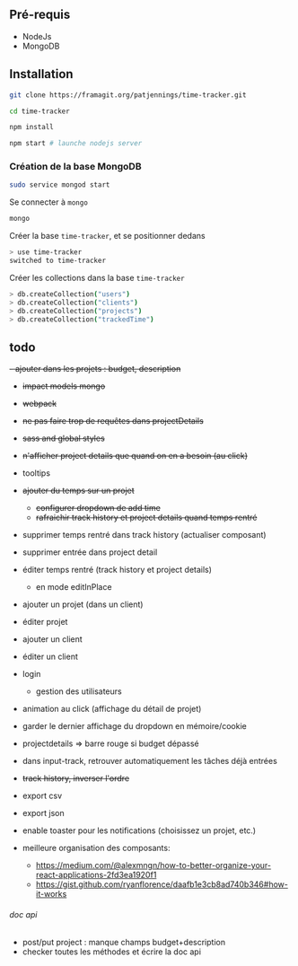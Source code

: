 ## Pré-requis ##

- NodeJs
- MongoDB

## Installation ##

``` bash
git clone https://framagit.org/patjennings/time-tracker.git
```

``` bash
cd time-tracker
```

``` bash
npm install
```

``` bash
npm start # launche nodejs server
```

### Création de la base MongoDB ###

``` bash
sudo service mongod start
```

Se connecter à `mongo`

``` bash
mongo
```

Créer la base `time-tracker`, et se positionner dedans

``` bash
> use time-tracker
switched to time-tracker
```

Créer les collections dans la base `time-tracker`

``` bash
> db.createCollection("users")
> db.createCollection("clients")
> db.createCollection("projects")
> db.createCollection("trackedTime")
```

## todo ##

~~- ajouter dans les projets : budget, description~~
  - ~~impact models mongo~~
- ~~webpack~~
- ~~ne pas faire trop de requêtes dans projectDetails~~
- ~~sass and global styles~~
- ~~n'afficher project details que quand on en a besoin (au click)~~
- tooltips
- ~~ajouter du temps sur un projet~~
  - ~~configurer dropdown de add time~~
  - ~~rafraichir track history et project details quand temps rentré~~
- supprimer temps rentré dans track history (actualiser composant)
- supprimer entrée dans project detail
- éditer temps rentré (track history et project details)
  - en mode editInPlace
- ajouter un projet (dans un client)
- éditer projet
- ajouter un client
- éditer un client

- login
  - gestion des utilisateurs
- animation au click (affichage du détail de projet)
- garder le dernier affichage du dropdown en mémoire/cookie
- projectdetails => barre rouge si budget dépassé
- dans input-track, retrouver automatiquement les tâches déjà entrées
- ~~track history, inverser l'ordre~~
- export csv
- export json
- enable toaster pour les notifications (choisissez un projet, etc.)

- meilleure organisation des composants:
  - https://medium.com/@alexmngn/how-to-better-organize-your-react-applications-2fd3ea1920f1
  - https://gist.github.com/ryanflorence/daafb1e3cb8ad740b346#how-it-works

###### doc api ######

- post/put project : manque champs budget+description
- checker toutes les méthodes et écrire la doc api
